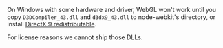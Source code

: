 On Windows with some hardware and driver, WebGL won't work until you copy `D3DCompiler_43.dll` and `d3dx9_43.dll` to node-webkit's directory, or install [DirectX 9 redistributable](http://www.microsoft.com/en-us/download/details.aspx?id=8109).

For license reasons we cannot ship those DLLs.
